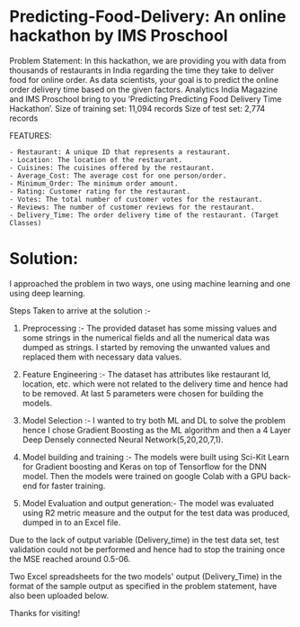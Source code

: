 # Predicting-Food-Delivery: An online hackathon by IMS Proschool

Problem Statement: 
In this hackathon, we are providing you with data from thousands of restaurants in India regarding the time they take to deliver food for online order. As data scientists, your goal is to predict the online order delivery time based on the given factors.
Analytics India Magazine and IMS Proschool bring to you ‘Predicting Predicting Food Delivery Time Hackathon’.
Size of training set: 11,094 records
Size of test set: 2,774 records

FEATURES:

    - Restaurant: A unique ID that represents a restaurant.
    - Location: The location of the restaurant.
    - Cuisines: The cuisines offered by the restaurant.
    - Average_Cost: The average cost for one person/order.
    - Minimum_Order: The minimum order amount.
    - Rating: Customer rating for the restaurant.
    - Votes: The total number of customer votes for the restaurant.
    - Reviews: The number of customer reviews for the restaurant.
    - Delivery_Time: The order delivery time of the restaurant. (Target Classes) 

# Solution:
I approached the problem in two ways, one using machine learning and one using deep learning.

Steps Taken to arrive at the solution :-

1. Preprocessing :- The provided dataset has some missing values and some strings in the numerical fields and all the numerical data was dumped as strings. I started by removing the unwanted values and replaced them with necessary data values.

2. Feature Engineering :- The dataset has attributes like restaurant Id, location, etc. which were not related to the delivery time and hence had to be removed. At last 5 parameters were chosen for building the models.

3. Model Selection :- I wanted to try both ML and DL to solve the problem hence I chose Gradient Boosting as the ML algorithm and then a 4 Layer Deep Densely connected Neural Network(5,20,20,7,1).

4. Model building and training :- The models were built using Sci-Kit Learn for Gradient boosting and Keras on top of Tensorflow for the DNN model. Then the models were trained on google Colab with a GPU back-end for faster training.

5. Model Evaluation and output generation:-  The model was evaluated using R2 metric measure and the output for the test data was produced, dumped in to an Excel file.

Due to the lack of output variable (Delivery_time) in the test data set, test validation could not be performed and hence had to stop the training once the MSE reached around 0.5-06.

Two Excel spreadsheets for the two models' output (Delivery_Time) in the format of the sample output as specified in the problem statement, have also been uploaded below.

Thanks for visiting!
